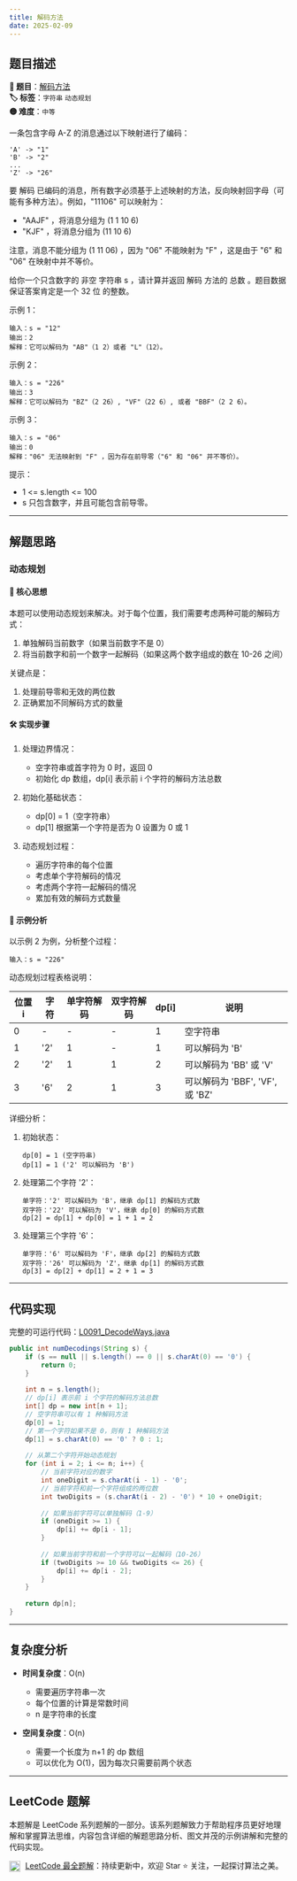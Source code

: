```yaml
---
title: 解码方法
date: 2025-02-09
---
```


## 题目描述

**🔗 题目**：[解码方法](https://leetcode.cn/problems/decode-ways/)  
**🏷️ 标签**：`字符串` `动态规划`  
**🟡 难度**：`中等`  

一条包含字母 A-Z 的消息通过以下映射进行了编码：
```
'A' -> "1"
'B' -> "2"
...
'Z' -> "26"
```

要 解码 已编码的消息，所有数字必须基于上述映射的方法，反向映射回字母（可能有多种方法）。例如，"11106" 可以映射为：
- "AAJF" ，将消息分组为 (1 1 10 6)
- "KJF" ，将消息分组为 (11 10 6)

注意，消息不能分组为 (1 11 06) ，因为 "06" 不能映射为 "F" ，这是由于 "6" 和 "06" 在映射中并不等价。

给你一个只含数字的 非空 字符串 s ，请计算并返回 解码 方法的 总数 。题目数据保证答案肯定是一个 32 位 的整数。

示例 1：
```
输入：s = "12"
输出：2
解释：它可以解码为 "AB"（1 2）或者 "L"（12）。
```

示例 2：
```
输入：s = "226"
输出：3
解释：它可以解码为 "BZ"（2 26）, "VF"（22 6）, 或者 "BBF"（2 2 6）。
```

示例 3：
```
输入：s = "06"
输出：0
解释："06" 无法映射到 "F" ，因为存在前导零（"6" 和 "06" 并不等价）。
```

提示：
- 1 <= s.length <= 100
- s 只包含数字，并且可能包含前导零。

---

## 解题思路
### 动态规划

#### 📝 核心思想
本题可以使用动态规划来解决。对于每个位置，我们需要考虑两种可能的解码方式：
1. 单独解码当前数字（如果当前数字不是 0）
2. 将当前数字和前一个数字一起解码（如果这两个数字组成的数在 10-26 之间）

关键点是：
1. 处理前导零和无效的两位数
2. 正确累加不同解码方式的数量

#### 🛠️ 实现步骤
1. 处理边界情况：
   - 空字符串或首字符为 0 时，返回 0
   - 初始化 dp 数组，dp[i] 表示前 i 个字符的解码方法总数

2. 初始化基础状态：
   - dp[0] = 1（空字符串）
   - dp[1] 根据第一个字符是否为 0 设置为 0 或 1

3. 动态规划过程：
   - 遍历字符串的每个位置
   - 考虑单个字符解码的情况
   - 考虑两个字符一起解码的情况
   - 累加有效的解码方式数量

#### 🧩 示例分析
以示例 2 为例，分析整个过程：
```
输入：s = "226"
```

动态规划过程表格说明：

| 位置 i | 字符 | 单字符解码 | 双字符解码 | dp[i] | 说明 |
|-------|-----|-----------|-----------|-------|------|
| 0 | - | - | - | 1 | 空字符串 |
| 1 | '2' | 1 | - | 1 | 可以解码为 'B' |
| 2 | '2' | 1 | 1 | 2 | 可以解码为 'BB' 或 'V' |
| 3 | '6' | 2 | 1 | 3 | 可以解码为 'BBF', 'VF', 或 'BZ' |

详细分析：
1. 初始状态：
   ```
   dp[0] = 1 (空字符串)
   dp[1] = 1 ('2' 可以解码为 'B')
   ```

2. 处理第二个字符 '2'：
   ```
   单字符：'2' 可以解码为 'B'，继承 dp[1] 的解码方式数
   双字符：'22' 可以解码为 'V'，继承 dp[0] 的解码方式数
   dp[2] = dp[1] + dp[0] = 1 + 1 = 2
   ```

3. 处理第三个字符 '6'：
   ```
   单字符：'6' 可以解码为 'F'，继承 dp[2] 的解码方式数
   双字符：'26' 可以解码为 'Z'，继承 dp[1] 的解码方式数
   dp[3] = dp[2] + dp[1] = 2 + 1 = 3
   ```

---

## 代码实现

完整的可运行代码：[L0091_DecodeWays.java](../src/main/java/L0091_DecodeWays.java)

```java
public int numDecodings(String s) {
    if (s == null || s.length() == 0 || s.charAt(0) == '0') {
        return 0;
    }
    
    int n = s.length();
    // dp[i] 表示前 i 个字符的解码方法总数
    int[] dp = new int[n + 1];
    // 空字符串可以有 1 种解码方法
    dp[0] = 1;
    // 第一个字符如果不是 0，则有 1 种解码方法
    dp[1] = s.charAt(0) == '0' ? 0 : 1;
    
    // 从第二个字符开始动态规划
    for (int i = 2; i <= n; i++) {
        // 当前字符对应的数字
        int oneDigit = s.charAt(i - 1) - '0';
        // 当前字符和前一个字符组成的两位数
        int twoDigits = (s.charAt(i - 2) - '0') * 10 + oneDigit;
        
        // 如果当前字符可以单独解码（1-9）
        if (oneDigit >= 1) {
            dp[i] += dp[i - 1];
        }
        
        // 如果当前字符和前一个字符可以一起解码（10-26）
        if (twoDigits >= 10 && twoDigits <= 26) {
            dp[i] += dp[i - 2];
        }
    }
    
    return dp[n];
}
```

---

## 复杂度分析

- **时间复杂度**：O(n)
  - 需要遍历字符串一次
  - 每个位置的计算是常数时间
  - n 是字符串的长度

- **空间复杂度**：O(n)
  - 需要一个长度为 n+1 的 dp 数组
  - 可以优化为 O(1)，因为每次只需要前两个状态

---

## LeetCode 题解

本题解是 LeetCode 系列题解的一部分。该系列题解致力于帮助程序员更好地理解和掌握算法思维，内容包含详细的解题思路分析、图文并茂的示例讲解和完整的代码实现。

<img src="https://github.githubassets.com/images/modules/logos_page/GitHub-Mark.png" alt="GitHub" width="20" style="vertical-align: middle; margin-right: 5px"> [LeetCode 最全题解](https://github.com/LjyYano/LeetCode)：持续更新中，欢迎 Star ⭐️ 关注，一起探讨算法之美。 